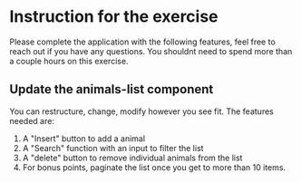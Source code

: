 # Instruction for the exercise

Please complete the application with the following features, feel free to reach out if you have any questions. You shouldnt need to spend more than a couple hours on this exercise.

## Update the animals-list component

You can restructure, change, modify however you see fit. The features needed are:

1. A "Insert" button to add a animal
2. A "Search" function with an input to filter the list
3. A "delete" button to remove individual animals from the list
4. For bonus points, paginate the list once you get to more than 10 items.